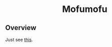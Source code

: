 <div align="center">
<h1>Mofumofu</h1>
</div>


## Overview
Just see [this](https://ziphil.github.io/Mofumofu/index.html).